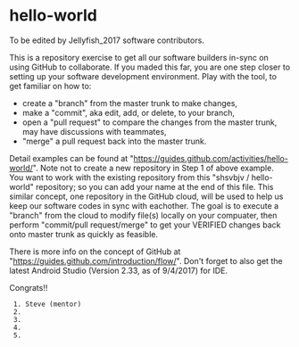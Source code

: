 # hello-world

To be edited by Jellyfish_2017 software contributors.

This is a repository exercise to get all our software builders in-sync on using GitHub to collaborate.
If you maded this far, you are one step closer to setting up your software development environment.
Play with the tool, to get familiar on how to:
 * create a "branch" from the master trunk to make changes, 
 * make a "commit", aka edit, add, or delete, to your branch,
 * open a "pull request" to compare the changes from the master trunk, may have discussions with teammates,
 * "merge" a pull request back into the master trunk.

Detail examples can be found at "https://guides.github.com/activities/hello-world/".
Note not to create a new repository in Step 1 of above example.  
You want to work with the existing repository from this "shsvbjv / hello-world" repository; 
so you can add your name at the end of this file.
This similar concept, one repository in the GitHub cloud, will be used to help us keep our software codes
in sync with eachother.  The goal is to execute a "branch" from the cloud to modify file(s) locally
on your compuater, then perform "commit/pull request/merge" to get your VERIFIED changes back onto 
master trunk as quickly as feasible.

There is more info on the concept of GitHub at "https://guides.github.com/introduction/flow/".
Don't forget to also get the latest Android Studio (Version 2.33, as of 9/4/2017) for IDE.

Congrats!!


~~~~~~~~~  Add your names under this line, so we know that you are GitHub ready!! ~~~~~~~~
 1. Steve (mentor)
 2. 
 3. 
 4. 
 5. 
 
